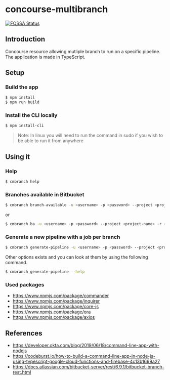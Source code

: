 # concourse-multibranch

[![FOSSA Status](https://app.fossa.com/api/projects/git%2Bgithub.com%2Fjjghali%2Fconcourse-multibranch.svg?type=small)](https://app.fossa.com/projects/git%2Bgithub.com%2Fjjghali%2Fconcourse-multibranch?ref=badge_small)

## Introduction
Concourse resource allowing mutliple branch to run on a specific pipeline. The application is made in TypeScript.

## Setup 

### Build the app
```bash
$ npm install
$ npm run build
```

### Install the CLI locally
```bash
$ npm install-cli
```
> Note: In linux you will need to run the command in sudo if you wish to be able to run it from anywhere

## Using it
### Help
```bash
$ cmbranch help
```
### Branches available in Bitbucket
```bash
$ cmbranch branch-available -u <username> -p <password> --project <project-name> -r <repo-slug>
```
or
```bash
$ cmbranch ba -u <username> -p <password> --project <project-name> -r <repo-slug>
```

### Generate a new pipeline with a job per branch
```bash
$ cmbranch generate-pipeline -u <username> -p <password> --project <project-name> --repo-slug <repo-slug> --pipeline-file <pipeline-file> --output-filename <output-filename>
```
Other options exists and you can look at them by using the following command.

```bash
$ cmbranch generate-pipeline --help
```


### Used packages

- https://www.npmjs.com/package/commander
- https://www.npmjs.com/package/inquirer
- https://www.npmjs.com/package/core-js
- https://www.npmjs.com/package/ora
- https://www.npmjs.com/package/axios


## References

- https://developer.okta.com/blog/2019/06/18/command-line-app-with-nodejs
- https://codeburst.io/how-to-build-a-command-line-app-in-node-js-using-typescript-google-cloud-functions-and-firebase-4c13b1699a27
- https://docs.atlassian.com/bitbucket-server/rest/6.9.1/bitbucket-branch-rest.html
